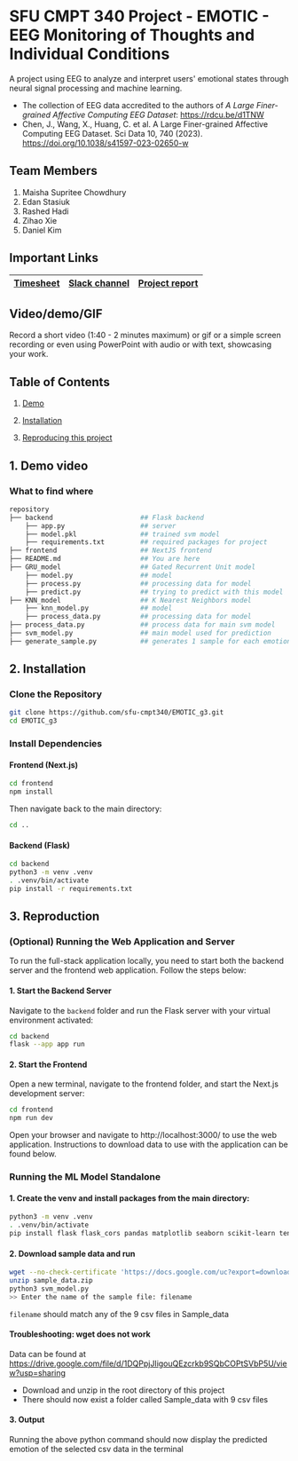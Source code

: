# SFU CMPT 340 Project - EMOTIC - EEG Monitoring of Thoughts and Individual Conditions

A project using EEG to analyze and interpret users' emotional states through neural signal processing and machine learning.
- The collection of EEG data accredited to the authors of <em>A Large Finer-grained Affective Computing EEG Dataset</em>:
https://rdcu.be/d1TNW
- Chen, J., Wang, X., Huang, C. et al. A Large Finer-grained Affective Computing EEG Dataset. Sci Data 10, 740 (2023). https://doi.org/10.1038/s41597-023-02650-w

## Team Members
1. Maisha Supritee Chowdhury
2. Edan Stasiuk
3. Rashed Hadi
4. Zihao Xie
5. Daniel Kim

## Important Links

| [Timesheet](https://1sfu-my.sharepoint.com/:x:/g/personal/hamarneh_sfu_ca/ERekhh3WcIJFiFAbFqt5bpkB1A5hviZGSfY0xAEeKkKm4Q?e=TQPpXc) | [Slack channel](https://app.slack.com/client/T07K7SWL5A4/C07JS13BQUT) | [Project report](https://www.overleaf.com/project/66d0af91ae7460ea9a4852ad) |
|-----------|---------------|-------------------------|


## Video/demo/GIF
Record a short video (1:40 - 2 minutes maximum) or gif or a simple screen recording or even using PowerPoint with audio or with text, showcasing your work.


## Table of Contents
1. [Demo](#demo)

2. [Installation](#installation)

3. [Reproducing this project](#repro)



<a name="demo"></a>
## 1. Demo video



### What to find where

```bash
repository
├── backend                      ## Flask backend
    ├── app.py                   ## server
    ├── model.pkl                ## trained svm model
    ├── requirements.txt         ## required packages for project
├── frontend                     ## NextJS frontend
├── README.md                    ## You are here
├── GRU_model                    ## Gated Recurrent Unit model 
    ├── model.py                 ## model
    ├── process.py               ## processing data for model
    ├── predict.py               ## trying to predict with this model
├── KNN_model                    ## K Nearest Neighbors model
    ├── knn_model.py             ## model
    ├── process_data.py          ## processing data for model    
├── process_data.py              ## process data for main svm model
├── svm_model.py                 ## main model used for prediction
├── generate_sample.py           ## generates 1 sample for each emotion to try to predict


```

<a name="installation"></a>

## 2. Installation

### Clone the Repository

```bash
git clone https://github.com/sfu-cmpt340/EMOTIC_g3.git
cd EMOTIC_g3
```

### Install Dependencies

#### Frontend (Next.js)

```bash
cd frontend
npm install
```

Then navigate back to the main directory:

```bash
cd ..
```

#### Backend (Flask)

```bash
cd backend
python3 -m venv .venv
. .venv/bin/activate
pip install -r requirements.txt
```

<a name="repro"></a>
## 3. Reproduction

### (Optional) Running the Web Application and Server

To run the full-stack application locally, you need to start both the backend server and the frontend web application. Follow the steps below:

#### 1. Start the Backend Server

Navigate to the `backend` folder and run the Flask server with your virtual environment activated:

```bash
cd backend
flask --app app run
```

#### 2. Start the Frontend

Open a new terminal, navigate to the frontend folder, and start the Next.js development server:

```bash
cd frontend
npm run dev
```

Open your browser and navigate to http://localhost:3000/ to use the web application. Instructions to download data to use with the application can be found below.

### Running the ML Model Standalone

#### 1. Create the venv and install packages from the main directory:

```bash
python3 -m venv .venv
. .venv/bin/activate
pip install flask flask_cors pandas matplotlib seaborn scikit-learn tensorflow numpy
```

#### 2. Download sample data and run

```bash
wget --no-check-certificate 'https://docs.google.com/uc?export=download&id=1DQPpjJIigouQEzcrkb9SQbCOPtSVbP5U' -O sample_data.zip
unzip sample_data.zip
python3 svm_model.py
>> Enter the name of the sample file: filename
```

`filename` should match any of the 9 csv files in Sample_data

#### Troubleshooting: wget does not work

Data can be found at https://drive.google.com/file/d/1DQPpjJIigouQEzcrkb9SQbCOPtSVbP5U/view?usp=sharing

- Download and unzip in the root directory of this project
- There should now exist a folder called Sample_data with 9 csv files 

#### 3. Output

Running the above python command should now display the predicted emotion of the selected csv data in the terminal

